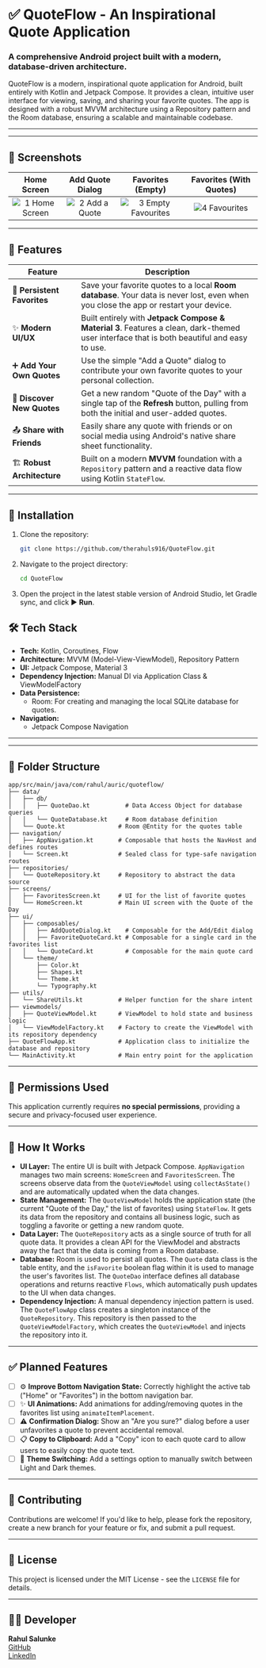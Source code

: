 # ✅ QuoteFlow - An Inspirational Quote Application
### A comprehensive Android project built with a modern, database-driven architecture.

QuoteFlow is a modern, inspirational quote application for Android, built entirely with Kotlin and Jetpack Compose. It provides a clean, intuitive user interface for viewing, saving, and sharing your favorite quotes. The app is designed with a robust MVVM architecture using a Repository pattern and the Room database, ensuring a scalable and maintainable codebase.

---
---
## 📸 Screenshots

| Home Screen | Add Quote Dialog | Favorites (Empty) | Favorites (With Quotes) |
| :---: |:---:|:---:|:---:|
| ![1 Home Screen](https://github.com/user-attachments/assets/bb182402-409d-4dcb-a1e0-dbdf60432b27) | ![2 Add a Quote](https://github.com/user-attachments/assets/166cfa57-b0ce-49f5-9ddc-45a1797d9e0d) | ![3 Empty Favourites](https://github.com/user-attachments/assets/f5db3e86-f0e8-405c-ab05-755ca4a6809b) | ![4 Favourites](https://github.com/user-attachments/assets/3e491f34-353f-487e-8ddf-d16f9f980592) |

---

## 🚀 Features

| Feature | Description |
|---|---|
| 💾 **Persistent Favorites** | Save your favorite quotes to a local **Room database**. Your data is never lost, even when you close the app or restart your device. |
| ✨ **Modern UI/UX** | Built entirely with **Jetpack Compose & Material 3**. Features a clean, dark-themed user interface that is both beautiful and easy to use. |
| ➕ **Add Your Own Quotes** | Use the simple "Add a Quote" dialog to contribute your own favorite quotes to your personal collection. |
| 🔄 **Discover New Quotes** | Get a new random "Quote of the Day" with a single tap of the **Refresh** button, pulling from both the initial and user-added quotes. |
| 📤 **Share with Friends** | Easily share any quote with friends or on social media using Android's native share sheet functionality. |
| 🏗️ **Robust Architecture** | Built on a modern **MVVM** foundation with a `Repository` pattern and a reactive data flow using Kotlin `StateFlow`. |

---

## 🔧 Installation

1.  Clone the repository:
    ```bash
    git clone https://github.com/therahuls916/QuoteFlow.git
    ```
2.  Navigate to the project directory:
    ```bash
    cd QuoteFlow
    ```
3.  Open the project in the latest stable version of Android Studio, let Gradle sync, and click ▶️ **Run**.

## 🛠 Tech Stack

-   **Tech:** Kotlin, Coroutines, Flow
-   **Architecture:** MVVM (Model-View-ViewModel), Repository Pattern
-   **UI:** Jetpack Compose, Material 3
-   **Dependency Injection:** Manual DI via Application Class & ViewModelFactory
-   **Data Persistence:**
    -   Room: For creating and managing the local SQLite database for quotes.
-   **Navigation:**
    -   Jetpack Compose Navigation

---
---
## 📂 Folder Structure
```plaintext
app/src/main/java/com/rahul/auric/quoteflow/
├── data/
│   ├── db/
│   │   ├── QuoteDao.kt          # Data Access Object for database queries
│   │   └── QuoteDatabase.kt     # Room database definition
│   └── Quote.kt               # Room @Entity for the quotes table
├── navigation/
│   ├── AppNavigation.kt       # Composable that hosts the NavHost and defines routes
│   └── Screen.kt              # Sealed class for type-safe navigation routes
├── repositories/
│   └── QuoteRepository.kt     # Repository to abstract the data source
├── screens/
│   ├── FavoritesScreen.kt     # UI for the list of favorite quotes
│   └── HomeScreen.kt          # Main UI screen with the Quote of the Day
├── ui/
│   ├── composables/
│   │   ├── AddQuoteDialog.kt    # Composable for the Add/Edit dialog
│   │   ├── FavoriteQuoteCard.kt # Composable for a single card in the favorites list
│   │   └── QuoteCard.kt         # Composable for the main quote card
│   └── theme/
│       ├── Color.kt
│       ├── Shapes.kt
│       └── Theme.kt
│       └── Typography.kt
├── utils/
│   └── ShareUtils.kt          # Helper function for the share intent
├── viewmodels/
│   ├── QuoteViewModel.kt      # ViewModel to hold state and business logic
│   └── ViewModelFactory.kt    # Factory to create the ViewModel with its repository dependency
├── QuoteFlowApp.kt            # Application class to initialize the database and repository
└── MainActivity.kt            # Main entry point for the application
```
---
## 🔐 Permissions Used

This application currently requires **no special permissions**, providing a secure and privacy-focused user experience.

---

## 🧠 How It Works

-   **UI Layer:** The entire UI is built with Jetpack Compose. `AppNavigation` manages two main screens: `HomeScreen` and `FavoritesScreen`. The screens observe data from the `QuoteViewModel` using `collectAsState()` and are automatically updated when the data changes.
-   **State Management:** The `QuoteViewModel` holds the application state (the current "Quote of the Day," the list of favorites) using `StateFlow`. It gets its data from the repository and contains all business logic, such as toggling a favorite or getting a new random quote.
-   **Data Layer:** The `QuoteRepository` acts as a single source of truth for all quote data. It provides a clean API for the ViewModel and abstracts away the fact that the data is coming from a Room database.
-   **Database:** Room is used to persist all quotes. The `Quote` data class is the table entity, and the `isFavorite` boolean flag within it is used to manage the user's favorites list. The `QuoteDao` interface defines all database operations and returns reactive `Flows`, which automatically push updates to the UI when data changes.
-   **Dependency Injection:** A manual dependency injection pattern is used. The `QuoteFlowApp` class creates a singleton instance of the `QuoteRepository`. This repository is then passed to the `QuoteViewModelFactory`, which creates the `QuoteViewModel` and injects the repository into it.

---

## ✅ Planned Features

-   [ ] ⚙️ **Improve Bottom Navigation State:** Correctly highlight the active tab ("Home" or "Favorites") in the bottom navigation bar.
-   [ ] ✨ **UI Animations:** Add animations for adding/removing quotes in the favorites list using `animateItemPlacement`.
-   [ ] ⚠️ **Confirmation Dialog:** Show an "Are you sure?" dialog before a user unfavorites a quote to prevent accidental removal.
-   [ ] 📋 **Copy to Clipboard:** Add a "Copy" icon to each quote card to allow users to easily copy the quote text.
-   [ ] 🎨 **Theme Switching:** Add a settings option to manually switch between Light and Dark themes.

---

## 🤝 Contributing

Contributions are welcome! If you'd like to help, please fork the repository, create a new branch for your feature or fix, and submit a pull request.

---

## 📄 License

This project is licensed under the MIT License - see the `LICENSE` file for details.

---

## 👨‍💻 Developer

**Rahul Salunke**  
[GitHub](https://github.com/therahuls916)  
[LinkedIn](https://www.linkedin.com/in/rahulasalunke/)